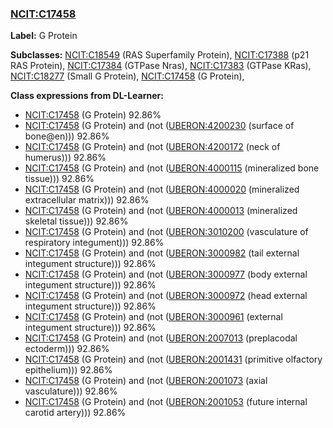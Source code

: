 
### [NCIT:C17458](http://purl.obolibrary.org/obo/NCIT_C17458)
**Label:** G Protein

**Subclasses:** [NCIT:C18549](http://purl.obolibrary.org/obo/NCIT_C18549) (RAS Superfamily Protein), [NCIT:C17388](http://purl.obolibrary.org/obo/NCIT_C17388) (p21 RAS Protein), [NCIT:C17384](http://purl.obolibrary.org/obo/NCIT_C17384) (GTPase Nras), [NCIT:C17383](http://purl.obolibrary.org/obo/NCIT_C17383) (GTPase KRas), [NCIT:C18277](http://purl.obolibrary.org/obo/NCIT_C18277) (Small G Protein), [NCIT:C17458](http://purl.obolibrary.org/obo/NCIT_C17458) (G Protein), 

**Class expressions from DL-Learner:**

- [NCIT:C17458](http://purl.obolibrary.org/obo/NCIT_C17458) (G Protein) 92.86%
- [NCIT:C17458](http://purl.obolibrary.org/obo/NCIT_C17458) (G Protein) and (not ([UBERON:4200230](http://purl.obolibrary.org/obo/UBERON_4200230) (surface of bone@en))) 92.86%
- [NCIT:C17458](http://purl.obolibrary.org/obo/NCIT_C17458) (G Protein) and (not ([UBERON:4200172](http://purl.obolibrary.org/obo/UBERON_4200172) (neck of humerus))) 92.86%
- [NCIT:C17458](http://purl.obolibrary.org/obo/NCIT_C17458) (G Protein) and (not ([UBERON:4000115](http://purl.obolibrary.org/obo/UBERON_4000115) (mineralized bone tissue))) 92.86%
- [NCIT:C17458](http://purl.obolibrary.org/obo/NCIT_C17458) (G Protein) and (not ([UBERON:4000020](http://purl.obolibrary.org/obo/UBERON_4000020) (mineralized extracellular matrix))) 92.86%
- [NCIT:C17458](http://purl.obolibrary.org/obo/NCIT_C17458) (G Protein) and (not ([UBERON:4000013](http://purl.obolibrary.org/obo/UBERON_4000013) (mineralized skeletal tissue))) 92.86%
- [NCIT:C17458](http://purl.obolibrary.org/obo/NCIT_C17458) (G Protein) and (not ([UBERON:3010200](http://purl.obolibrary.org/obo/UBERON_3010200) (vasculature of respiratory integument))) 92.86%
- [NCIT:C17458](http://purl.obolibrary.org/obo/NCIT_C17458) (G Protein) and (not ([UBERON:3000982](http://purl.obolibrary.org/obo/UBERON_3000982) (tail external integument structure))) 92.86%
- [NCIT:C17458](http://purl.obolibrary.org/obo/NCIT_C17458) (G Protein) and (not ([UBERON:3000977](http://purl.obolibrary.org/obo/UBERON_3000977) (body external integument structure))) 92.86%
- [NCIT:C17458](http://purl.obolibrary.org/obo/NCIT_C17458) (G Protein) and (not ([UBERON:3000972](http://purl.obolibrary.org/obo/UBERON_3000972) (head external integument structure))) 92.86%
- [NCIT:C17458](http://purl.obolibrary.org/obo/NCIT_C17458) (G Protein) and (not ([UBERON:3000961](http://purl.obolibrary.org/obo/UBERON_3000961) (external integument structure))) 92.86%
- [NCIT:C17458](http://purl.obolibrary.org/obo/NCIT_C17458) (G Protein) and (not ([UBERON:2007013](http://purl.obolibrary.org/obo/UBERON_2007013) (preplacodal ectoderm))) 92.86%
- [NCIT:C17458](http://purl.obolibrary.org/obo/NCIT_C17458) (G Protein) and (not ([UBERON:2001431](http://purl.obolibrary.org/obo/UBERON_2001431) (primitive olfactory epithelium))) 92.86%
- [NCIT:C17458](http://purl.obolibrary.org/obo/NCIT_C17458) (G Protein) and (not ([UBERON:2001073](http://purl.obolibrary.org/obo/UBERON_2001073) (axial vasculature))) 92.86%
- [NCIT:C17458](http://purl.obolibrary.org/obo/NCIT_C17458) (G Protein) and (not ([UBERON:2001053](http://purl.obolibrary.org/obo/UBERON_2001053) (future internal carotid artery))) 92.86%


